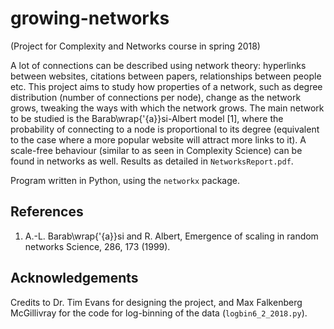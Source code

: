 # growing-networks
(Project for Complexity and Networks course in spring 2018)

A lot of connections can be described using network theory: hyperlinks between websites, citations between papers, relationships between people etc. This project aims to study how properties of a network, such as degree distribution (number of connections per node), change as the network grows, tweaking the ways with which the network grows. The main network to be studied is the Barab\wrap{\'{a}}si-Albert model [1], where the probability of connecting to a node is proportional to its degree (equivalent to the case where a more popular website will attract more links to it). A scale-free behaviour (similar to as seen in Complexity Science) can be found in networks as well. Results as detailed in ```NetworksReport.pdf```.

Program written in Python, using the ```networkx``` package.

## References
1. A.-L. Barab\wrap{\'{a}}si and R. Albert, Emergence of scaling in random networks Science, 286, 173 (1999).

## Acknowledgements
Credits to Dr. Tim Evans for designing the project, and Max Falkenberg McGillivray for the code for log-binning of the data (```logbin6_2_2018.py```).
